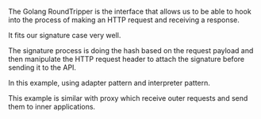The Golang RoundTripper is the interface that allows us to be able to hook into the process of making an HTTP request and receiving a response.

It fits our signature case very well.

The signature process is doing the hash based on the request payload and then manipulate the HTTP request header to attach the signature before sending
it to the API.

In this example, using adapter pattern and interpreter pattern.

This example is similar with proxy which receive outer requests and send them to inner applications.
